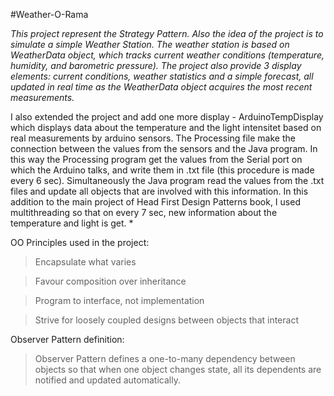 #Weather-O-Rama

*This project represent the Strategy Pattern. Also the idea of the project is to simulate a simple Weather Station. The weather station is based on WeatherData object, which tracks current weather conditions (temperature, humidity, and barometric pressure). The project also provide 3 display elements: current conditions, weather statistics and a simple forecast, all updated in real time as the WeatherData object  acquires the most recent measurements.* 

I also extended the project and add one more display - ArduinoTempDisplay which displays data about the temperature and the light intensitet based on real measurements by arduino sensors. The Processing file make the connection between the values from the sensors and the Java program. In this way the Processing program get the values from the Serial port on which the Arduino talks, and write them in .txt file (this procedure is made every 6 sec). Simultaneously the Java program read the values from the .txt files and update all objects that are involved with this information. In this addition to the main project of Head First Design Patterns book, I used multithreading so that on every 7 sec, new information about the temperature and light is get. *

OO Principles used in the project:

> Encapsulate what varies

> Favour composition over inheritance

> Program to interface, not implementation

> Strive for loosely coupled designs between objects that interact

Observer Pattern definition:

> Observer Pattern defines a one-to-many dependency between objects so that when one object changes state, all its dependents are notified and updated automatically.
